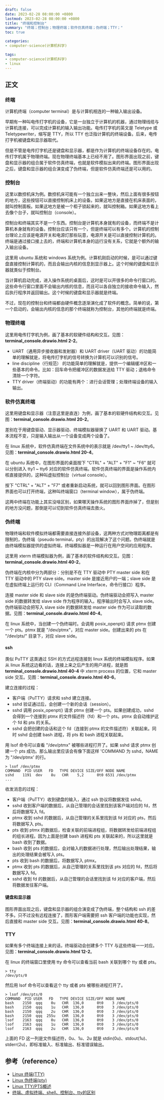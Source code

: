 ```yaml
---
draft: false
date: 2023-02-28 08:00:00 +0800
lastmod: 2023-02-28 08:00:00 +0800
title: "终端和控制台"
summary: "终端；控制台；物理终端；软件仿真终端；伪终端；TTY；"
toc: true

categories:
- computer-science(计算机科学)

tags:
- computer-science(计算机科学)
- linux
---
```

## 正文

### 终端

计算机终端（computer terminal）是与计算机相连的一种输入输出设备。

早期有一种叫电传打字机的设备，它是一台独立于计算机的机器，通过物理线缆与计算机连接，可以完成计算机的输入输出功能。电传打字机的英文是 Teletype 或 Teletypewriter，缩写是 TTY，所以 TTY 也泛指计算机的终端设备。后来，电传打字机被键盘和显示器取代。

但是不管是电传打字机还是键盘和显示器，都是作为计算机的终端设备存在的。电传打字机属于物理终端。现在物理终端基本上已经不用了。图形界面出现之前，键盘和显示器的组合属于软件仿真终端，也就是软件模拟出来的终端。图形界面出现之后，键盘和显示器的组合演变成了伪终端，但是软件仿真终端还是可以用的。

### 控制台

这里以数控机床为例。数控机床可能有一个独立出来一整块，然后上面有很多按钮的地方，这些按钮可以直接控制机床上的设备。如果这地方是直接在机床表面的，就叫控制面板。如果这地方是被一个柜子锁起来的，就叫控制箱。如果这地方看上去像个台子，就叫控制台（console）。

控制台和终端其实不是一个东西。控制台是计算机本身就有的设备，而终端不是计算机本身就有的设备。控制台应该只有一个，但是终端可以有多个。计算机的控制台理论上应该是电源开关和电源灯那些玩意，电源开关是可以直接控制计算机的。终端是通过接口接上去的，终端和计算机本身的运行没有关系，它就是个额外的输入输出设备。

这里用 ubuntu 系统和 windows 系统为例。计算机刚启动的时候，是可以通过键盘直接控制计算机的，而且会输出内核的信息到显示器上。这个时候的键盘和显示器就类似于控制台。

当计算机启动完成，进入操作系统的桌面后，这时是可以开很多的命令行窗口的。这些命令行窗口里面不会输出内核的信息，而且可以各自独立的接收命令输入，然后执行程序并返回输出。这个时候的键盘和显示器就是终端。

不过，现在的控制台和终端都由硬件概念逐渐演化成了软件的概念。简单的说，第一个启动的，会输出内核的信息的那个终端就称为控制台，其他的终端就是终端。

### 物理终端

这里用电传打字机为例，画了基本的软硬件结构和交互。见图：**terminal_console.drawio.html 2-2**。

- UART（通用异步接收器和发射器）和 UART driver（UART 驱动）的功能简单的理解就是，将电传打字机的信号转换为计算机可以识别的信号。
- line discipline（行规范） 的功能简单的理解就是，提供一个编辑缓冲区和一些基本的命令。比如：回车命令把缓冲区的数据发送给 TTY 驱动；退格命令清除一个字符。
- TTY driver（终端驱动）的功能有两个：进行会话管理；处理终端设备的输入输出。

### 软件仿真终端

这里用键盘和显示器（注意这里是直连）为例，画了基本的软硬件结构和交互。见图：**terminal_console.drawio.html 20-2**。

差别在于用键盘驱动、显示器驱动、终端模拟器替换了 UART 和 UART 驱动。基本流程不变，只是输入输出从一个设备变成两个设备了。

在 linux 系统中，软件仿真终端在文件系统中的表示就是 /dev/tty1 ~ /dev/tty6。见图：**terminal_console.drawio.html 20-4**。

在 ubuntu 系统中，在图形界面的桌面按下 "CTRL" + "ALT" + "F1" ~ "F6" 就可以分别进入 tty1 ~ tty6 对应的软件仿真终端。软件仿真终端的界面是操作系统内核直接提供的，这种叫虚拟控制台（virtual console）。

按下 "CTRL" + "ALT" + "F7" 或者重新启动系统，就可以回到图形界面。在图形界面也可以打开终端，这种叫终端窗口（terminal window），属于伪终端。

这两中终端在功能上其实没啥区别，如果哪天操作系统的图形界面炸掉了，但是别的地方没问题，那倒是可以切到软件仿真终端去救火。

### 伪终端

物理终端和软件模拟终端都需要直接连接外部设备，这两种方式对物理距离都是有限制的，伪终端（pseudo terminal，pty）的出现解决了这个问题。伪终端就是由终端模拟器提供的虚拟终端，终端模拟器是一种运行在用户空间的应用程序。

这里用 xterm 终端模拟器为例，画了基本的软件结构和交互。见图：**terminal_console.drawio.html 40-2**。

伪终端在内核中分为两部分：分别是不在 TTY 驱动中 PTY master side 和在 TTY 驱动中的 PTY slave side。master side 是接近用户的一端；slave side 是在虚拟终端上运行的 CLI（Command Line Interface，命令行接口）程序。

连接 master side 和 slave side 的是伪终端驱动。伪终端驱动会把写入 master side 的数据转发给 slave side 作为程序的输入。程序输出时会写入 slave side。伪终端驱动会把写入 slave side 的数据转发给 master side 作为可以读取的数据。见图：**terminal_console.drawio.html 40-4**。

在 linux 系统中，当创建一个伪终端时。会调用 posix_openpt() 请求 ptmx 创建一个 pts。ptmx 就是 "/dev/ptmx"，对应 master side。创建出来的 pts 在 "/dev/pts/" 目录下，对应 slave side。

#### ssh

类似 PuTTY 这类通过 SSH 的方式远程连接到 linux 系统的终端模拟程序。如果从 linux 系统这边看的话，连接上来之后产生的用户进程，就是图 **terminal_console.drawio.html 40-4** 中 xterm process 的位置，它和 master side 交互。见图：**terminal_console.drawio.html 40-6**。

建立连接的过程：

- 客户端（PuTTY）请求和 sshd 建立连接。
- sshd 验证通过后，会创建一个新的会话（session）。
- sshd 调用 posix_openpt() 请求 ptmx 创建一个 pts。如果创建成功，sshd 会得到一个连接到 ptmx 的文件描述符（fd）和一个 pts。ptmx 会自动维护这个 fd 和 pts 的关系。
- sshd 会把创建的会话和这个 fd（连接到 ptmx 的文件描述符）关联起来。同时 sshd 会创建 bash 进程，将 pts 和 bash 进程关联起来。

用 lsof 命令可以查看 "/dev/ptmx" 被哪些进程打开了。如果 sshd 请求 ptmx 创建一个 pts 成功。那么输出里应该会有像下面这样 'COMMAND 为 sshd，NAME 为 "/dev/ptmx' 的行。

```
> lsof /dev/ptmx
COMMAND  PID USER   FD   TYPE DEVICE SIZE/OFF NODE NAME
sshd    1191  dev    8u   CHR    5,2      0t0 6531 /dev/ptmx
...
```

收发消息的过程：

- 客户端（PuTTY）收到键盘的输入，通过 ssh 协议将数据发往 sshd。
- sshd 收到客户端的数据后，从自己管理的会话里找到该客户端对应的 fd，然后将数据写入 fd。
- ptmx 收到 sshd 的数据后，从自己管理的关系里找到该 fd 对应的 pts，然后将数据写入 pts。
- pts 收到 ptmx 的数据后，检查关联的前端进程组，将数据转发给前端进程组的组长进程。因为上面是创建 bash 进程和 pts 关联起来的，所以这里就是 bash 收到了数据。
- bash 收到 pts 的数据后，会对输入的数据进行处理，然后输出处理结果，输出的处理结果会被写入 pts。
- pts 收到 bash 的数据后，将数据写入 ptmx。
- ptmx 收到 pts 的数据后，从自己管理的关系里找到该 pts 对应的 fd，然后将数据写入 fd。
- sshd 收到 fd 的数据后，从自己管理的会话里找到该 fd 对应的客户端，然后将数据发往客户端。

#### 键盘和显示器

图形界面出现之后，键盘和显示器的组合演变成了伪终端，整个结构和 ssh 的差不多。只不过没有远程连接了，图形客户端需要把 ssh 客户端的功能也实现，然后直接和 master side 交互。见图：**terminal_console.drawio.html 40-8**。

### TTY

如果有多个终端连接上来的话，终端驱动会创建多个 TTY 与这些终端一一对应。见图：**terminal_console.drawio.html 12-2**。

在 linux 的终端窗口里使用 tty 命令可以查看当前 bash 关联到哪个 tty 或者 pts。

```
> tty
/dev/pts/0
```

然后用 lsof 命令可以查看这个 tty 或者 pts 被哪些进程打开了。

```
> lsof /dev/pts/0
COMMAND  PID USER   FD   TYPE DEVICE SIZE/OFF NODE NAME
bash    2150  qqq    0u   CHR  136,0      0t0    3 /dev/pts/0
bash    2150  qqq    1u   CHR  136,0      0t0    3 /dev/pts/0
bash    2150  qqq    2u   CHR  136,0      0t0    3 /dev/pts/0
bash    2150  qqq  255u   CHR  136,0      0t0    3 /dev/pts/0
lsof    2163  qqq    0u   CHR  136,0      0t0    3 /dev/pts/0
lsof    2163  qqq    1u   CHR  136,0      0t0    3 /dev/pts/0
lsof    2163  qqq    2u   CHR  136,0      0t0    3 /dev/pts/0
```

上面的 FD 这一列是文件描述符，0u、1u、2u 就是 stdin(0u)、stdout(1u)、stderr(2u)，即标准输入、标准输出、标准错误输出。

## 参考（reference）

- [Linux 终端(TTY)](https://www.cnblogs.com/sparkdev/p/11460821.html)
- [Linux 伪终端(pty)](https://www.cnblogs.com/sparkdev/archive/2019/09/29/11605804.html)
- [Linux TTY/PTS概述](https://segmentfault.com/a/1190000009082089)
- [终端、虚拟终端、shell、控制台、tty的区别](https://blog.csdn.net/ltx06/article/details/52170852)
